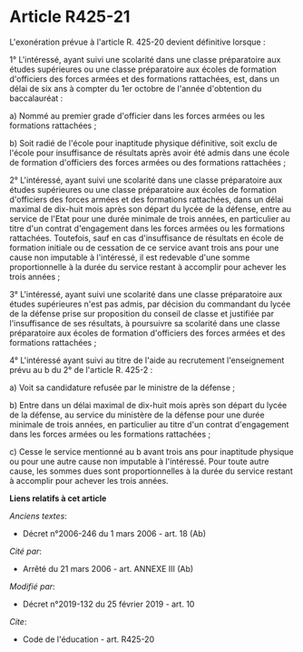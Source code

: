# Article R425-21

L'exonération prévue à l'article R. 425-20 devient définitive lorsque :

1° L'intéressé, ayant suivi une scolarité dans une classe préparatoire aux études supérieures ou une classe préparatoire aux
écoles de formation d'officiers des forces armées et des formations rattachées, est, dans un délai de six ans à compter du
1er octobre de l'année d'obtention du baccalauréat :

a) Nommé au premier grade d'officier dans les forces armées ou les formations rattachées ;

b) Soit radié de l'école pour inaptitude physique définitive, soit exclu de l'école pour insuffisance de résultats après
avoir été admis dans une école de formation d'officiers des forces armées ou des formations rattachées ;

2° L'intéressé, ayant suivi une scolarité dans une classe préparatoire aux études supérieures ou une classe préparatoire aux
écoles de formation d'officiers des forces armées et des formations rattachées, dans un délai maximal de dix-huit mois après
son départ du lycée de la défense, entre au service de l'Etat pour une durée minimale de trois années, en particulier au
titre d'un contrat d'engagement dans les forces armées ou les formations rattachées. Toutefois, sauf en cas d'insuffisance de
résultats en école de formation initiale ou de cessation de ce service avant trois ans pour une cause non imputable à
l'intéressé, il est redevable d'une somme proportionnelle à la durée du service restant à accomplir pour achever les trois
années ;

3° L'intéressé, ayant suivi une scolarité dans une classe préparatoire aux études supérieures n'est pas admis, par décision
du commandant du lycée de la défense prise sur proposition du conseil de classe et justifiée par l'insuffisance de ses
résultats, à poursuivre sa scolarité dans une classe préparatoire aux écoles de formation d'officiers des forces armées et
des formations rattachées ;

4° L'intéressé ayant suivi au titre de l'aide au recrutement l'enseignement prévu au b du 2° de l'article R. 425-2 :

a) Voit sa candidature refusée par le ministre de la défense ;

b) Entre dans un délai maximal de dix-huit mois après son départ du lycée de la défense, au service du ministère de la
défense pour une durée minimale de trois années, en particulier au titre d'un contrat d'engagement dans les forces armées ou
les formations rattachées ;

c) Cesse le service mentionné au b avant trois ans pour inaptitude physique ou pour une autre cause non imputable à
l'intéressé. Pour toute autre cause, les sommes dues sont proportionnelles à la durée du service restant à accomplir pour
achever les trois années.

**Liens relatifs à cet article**

_Anciens textes_:

  - Décret n°2006-246 du 1 mars 2006 - art. 18 (Ab)

_Cité par_:

  - Arrêté du 21 mars 2006 - art. ANNEXE III (Ab)

_Modifié par_:

  - Décret n°2019-132 du 25 février 2019 - art. 10

_Cite_:

  - Code de l'éducation - art. R425-20

